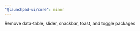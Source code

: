 ```yaml
---
"@launchpad-ui/core": minor
---
```


Remove data-table, slider, snackbar, toast, and toggle packages
